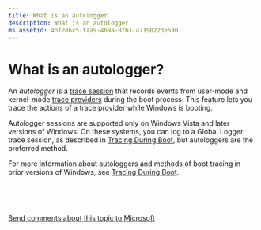 ```yaml
---
title: What is an autologger
description: What is an autologger
ms.assetid: 4bf286c5-faa9-4b9a-8fb1-a7190223e590
---
```


# What is an autologger?


An *autologger* is a [trace session](trace-session.md) that records events from user-mode and kernel-mode [trace providers](trace-provider.md) during the boot process. This feature lets you trace the actions of a trace provider while Windows is booting.

Autologger sessions are supported only on Windows Vista and later versions of Windows. On these systems, you can log to a Global Logger trace session, as described in [Tracing During Boot](tracing-during-boot.md), but autologgers are the preferred method.

For more information about autologgers and methods of boot tracing in prior versions of Windows, see [Tracing During Boot](tracing-during-boot.md).

 

 

[Send comments about this topic to Microsoft](mailto:wsddocfb@microsoft.com?subject=Documentation%20feedback%20[devtest\devtest]:%20What%20is%20an%20autologger?%20%20RELEASE:%20%2811/17/2016%29&body=%0A%0APRIVACY%20STATEMENT%0A%0AWe%20use%20your%20feedback%20to%20improve%20the%20documentation.%20We%20don't%20use%20your%20email%20address%20for%20any%20other%20purpose,%20and%20we'll%20remove%20your%20email%20address%20from%20our%20system%20after%20the%20issue%20that%20you're%20reporting%20is%20fixed.%20While%20we're%20working%20to%20fix%20this%20issue,%20we%20might%20send%20you%20an%20email%20message%20to%20ask%20for%20more%20info.%20Later,%20we%20might%20also%20send%20you%20an%20email%20message%20to%20let%20you%20know%20that%20we've%20addressed%20your%20feedback.%0A%0AFor%20more%20info%20about%20Microsoft's%20privacy%20policy,%20see%20http://privacy.microsoft.com/default.aspx. "Send comments about this topic to Microsoft")




